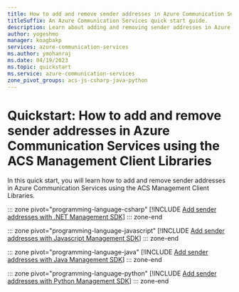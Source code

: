 ```yaml
---
title: How to add and remove sender addresses in Azure Communication Services using the ACS Management Client Libraries
titleSuffix: An Azure Communication Services quick start guide.
description: Learn about adding and removing sender addresses in Azure Communication Services using the ACS Management Client Libraries
author: yogeshmo
manager: koagbakp
services: azure-communication-services
ms.author: ymohanraj
ms.date: 04/19/2023
ms.topic: quickstart
ms.service: azure-communication-services
zone_pivot_groups: acs-js-csharp-java-python
---
```


# Quickstart: How to add and remove sender addresses in Azure Communication Services using the ACS Management Client Libraries

In this quick start, you will learn how to add and remove sender addresses in Azure Communication Services using the ACS Management Client Libraries.

::: zone pivot="programming-language-csharp"
[!INCLUDE [Add sender addresses with .NET Management SDK](./includes/add-multiple-senders-net.md)]
::: zone-end

::: zone pivot="programming-language-javascript"
[!INCLUDE [Add sender addresses with Javascript Management SDK](./includes/add-multiple-senders-js.md)]
::: zone-end

::: zone pivot="programming-language-java"
[!INCLUDE [Add sender addresses with Java Management SDK](./includes/add-multiple-senders-java.md)]
::: zone-end

::: zone pivot="programming-language-python"
[!INCLUDE [Add sender addresses with Python Management SDK](./includes/add-multiple-senders-python.md)]
::: zone-end